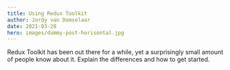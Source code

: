 ```yaml
---
title: Using Redux Toolkit
author: Jordy van Domselaar
date: 2021-03-28
hero: images/dummy-post-horisontal.jpg
---
```

Redux Toolkit has been out there for a while, yet a surprisingly small amount of people know about it. Explain the differences and how to get started.
